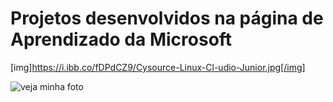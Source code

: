 # Projetos desenvolvidos na página de Aprendizado da Microsoft
[img]https://i.ibb.co/fDPdCZ9/Cysource-Linux-Cl-udio-Junior.jpg[/img]

![veja minha foto]([img]https://i.ibb.co/fDPdCZ9/Cysource-Linux-Cl-udio-Junior.jpg[/img])
